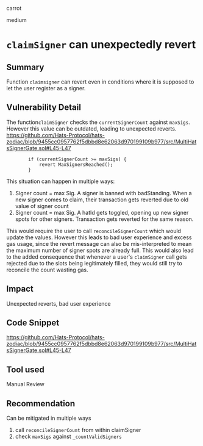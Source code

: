 carrot

medium

# `claimSigner` can unexpectedly revert

## Summary
Function `claimsigner` can revert even in conditions where it is supposed to let the user register as a signer.
## Vulnerability Detail
The function`claimSigner` checks the `currentSignerCount` against `maxSigs`. However this value can be outdated, leading to unexpected reverts.
https://github.com/Hats-Protocol/hats-zodiac/blob/9455cc0957762f5dbbd8e62063d970199109b977/src/MultiHatsSignerGate.sol#L45-L47
```solidity
        if (currentSignerCount >= maxSigs) {
            revert MaxSignersReached();
        }
```
This situation can happen in multiple ways:
1. Signer count = max Sig. A signer is banned with badStanding. When a new signer comes to claim, their transaction gets reverted due to old value of signer count
2. Signer count = max Sig. A hatId gets toggled, opening up new signer spots for other signers. Transaction gets reverted for the same reason.

This would require the user to call `reconcileSignerCount` which would update the values. However this leads to bad user experience and excess gas usage, since the revert message can also be mis-interpreted to mean the maximum number of signer spots are already full. This would also lead to the added consequence that whenever a user's `claimSigner` call gets rejected due to the slots being legitimately filled, they would still try to reconcile the count wasting gas.
## Impact
Unexpected reverts, bad user experience
## Code Snippet
https://github.com/Hats-Protocol/hats-zodiac/blob/9455cc0957762f5dbbd8e62063d970199109b977/src/MultiHatsSignerGate.sol#L45-L47
## Tool used

Manual Review

## Recommendation
Can be mitigated in multiple ways
1. call `reconcileSignerCount` from within claimSigner
2. check `maxSigs` against `_countValidSigners`